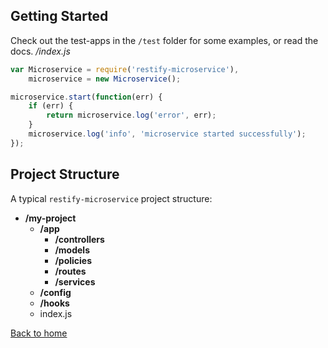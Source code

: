 ## Getting Started
Check out the test-apps in the `/test` folder for some examples, or read the docs.
*/index.js*
```javascript
var Microservice = require('restify-microservice'),
    microservice = new Microservice();

microservice.start(function(err) {
    if (err) {
        return microservice.log('error', err);
    }
    microservice.log('info', 'microservice started successfully');
});
```


## Project Structure
A typical `restify-microservice` project structure:
- **/my-project**
    - **/app**
      - **/controllers**
      - **/models**
      - **/policies**
      - **/routes**
      - **/services**
    - **/config**
    - **/hooks**
    - index.js


[Back to home](/README.md)
